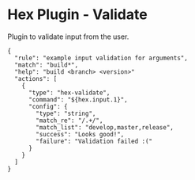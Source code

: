 # Hex Plugin - Validate

Plugin to validate input from the user.

```
{
  "rule": "example input validation for arguments",
  "match": "build*",
  "help": "build <branch> <version>"
  "actions": [
    {
      "type": "hex-validate",
      "command": "${hex.input.1}",
      "config": {
        "type": "string",
        "match_re": "/.+/",
        "match_list": "develop,master,release",
        "success": "Looks good!",
        "failure": "Validation failed :("
      }
    }
  ]
}
```
